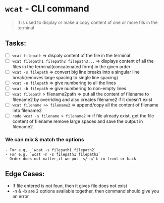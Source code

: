 # `wcat` - CLI command

>It is used to display or make a copy content of one or more fils in the terminal

## Tasks:

- [ ] `wcat filepath` => dispaly content of the file in the terminal
- [ ] `wcat filepath1 filepath2 filepath3...` => displays content of all the files in the terminal(concatenated form) in the given order
- [ ] `wcat -s filepath` => convert big line breaks into a singular line break(removes large spacing to single line spacing)
- [ ] `wcat -n filepath` => give numbering to all the lines
- [ ] `wcat -b filepath` => give numbering to non-empty lines
- [ ] `wcat filepath` > filename2path => put all the content of filename to filename2 by overriding and also creates filename2 if it doesn't exist
- [ ] `wcat filename >> filename2` => append/copy all the content of filename into filename2
- [ ] `node wcat -s filename > filename2` => if file already exist, get the file content of filename remove large spaces and save the output in filename2

### We can mix & match the options
    - For e.g,  `wcat -s filepath1 filepath2`
    - For e.g, `wcat -n -s filepath1 filepath2`
    - Order does not matter,if we put -s/-n/-b in front or back

## Edge Cases:

- If file entered is not foun, then it gives file does not exist
- -n & -b are 2 options available together, then command should give you an error